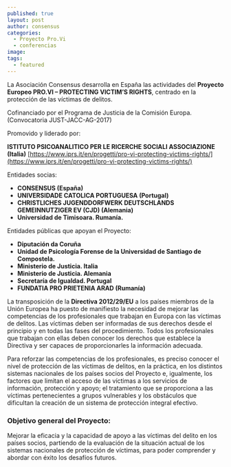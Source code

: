 ```yaml
---
published: true
layout: post
author: consensus
categories:
  - Proyecto Pro.Vi
  - conferencias
image:
tags:
  - featured
---
```


La Asociaci&oacute;n Consensus desarrolla en Espa&ntilde;a las actividades del **Proyecto Europeo PRO.VI – PROTECTING VICTIM’S RIGHTS**, centrado en la protecci&oacute;n de las v&iacute;ctimas de delitos.

Cofinanciado por el Programa de Justicia de la Comisi&oacute;n Europa. (Convocatoria JUST-JACC-AG-2017)

Promovido y liderado por:

**ISTITUTO PSICOANALITICO PER LE RICERCHE SOCIALI ASSOCIAZIONE (Italia)** [https://www.iprs.it/en/progetti/pro-vi-protecting-victims-rights/](https://www.iprs.it/en/progetti/pro-vi-protecting-victims-rights/)

Entidades socias:

* **CONSENSUS (Espa&ntilde;a)**
* **UNIVERSIDADE CATOLICA PORTUGUESA (Portugal)**
* **CHRISTLICHES JUGENDDORFWERK DEUTSCHLANDS GEMEINNUTZIGER EV (CJD) (Alemania)**
* **Universidad de Timisoara. Ruman&iacute;a.**

Entidades p&uacute;blicas que apoyan el Proyecto:

* **Diputaci&oacute;n da Coru&ntilde;a**
* **Unidad de Psicolog&iacute;a Forense de la Universidad de Santiago de Compostela.**
* **Ministerio de Justicia. Italia**
* **Ministerio de Justicia. Alemania**
* **Secretar&iacute;a de Igualdad. Portugal**
* **FUNDATIA PRO PRIETENIA ARAD (Ruman&iacute;a)**

La transposici&oacute;n de la **Directiva 2012/29/EU** a los pa&iacute;ses miembros de la Uni&oacute;n Europea ha puesto de manifiesto la necesidad de mejorar las competencias de los profesionales que trabajan en Europa con las v&iacute;ctimas de delitos. Las v&iacute;ctimas deben ser informadas de sus derechos desde el principio y en todas las fases del procedimiento. Todos los profesionales que trabajan con ellas deben conocer los derechos que establece la Directiva y ser capaces de proporcionarles la informaci&oacute;n adecuada.

Para reforzar las competencias de los profesionales, es preciso conocer el nivel de protecci&oacute;n de las v&iacute;ctimas de delitos, en la pr&aacute;ctica, en los distintos sistemas nacionales de los pa&iacute;ses socios del Proyecto e, igualmente, los factores que limitan el acceso de las v&iacute;ctimas a los servicios de informaci&oacute;n, protecci&oacute;n y apoyo; el tratamiento que se proporciona a las v&iacute;ctimas pertenecientes a grupos vulnerables y los obst&aacute;culos que dificultan la creaci&oacute;n de un sistema de protecci&oacute;n integral efectivo.

### Objetivo general del Proyecto:

Mejorar la eficacia y la capacidad de apoyo a las v&iacute;ctimas del delito en los pa&iacute;ses socios, partiendo de la evaluaci&oacute;n de la situaci&oacute;n actual de los sistemas nacionales de protecci&oacute;n de v&iacute;ctimas, para poder comprender y abordar con &eacute;xito los desaf&iacute;os futuros.